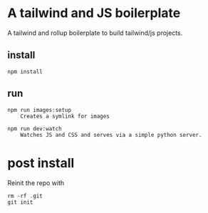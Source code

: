 # A tailwind and JS boilerplate

A tailwind and rollup boilerplate to build tailwind/js projects.

## install

```
npm install
``` 

## run

```
npm run images:setup
    Creates a symlink for images

npm run dev:watch
    Watches JS and CSS and serves via a simple python server.

```

# post install

Reinit the repo with

```
rm -rf .git
git init
```
